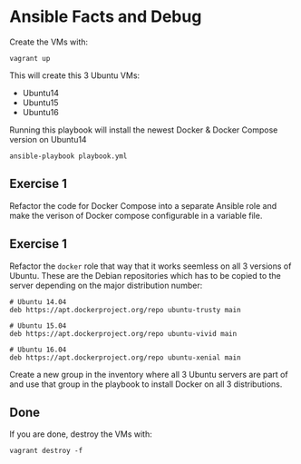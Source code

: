 # Ansible Facts and Debug

Create the VMs with:

```
vagrant up
```

This will create this 3 Ubuntu VMs:

 - Ubuntu14
 - Ubuntu15
 - Ubuntu16

Running this playbook will install the newest Docker & Docker Compose version on Ubuntu14

```
ansible-playbook playbook.yml
```

## Exercise 1

Refactor the code for Docker Compose into a separate Ansible role and make the verison of Docker compose configurable in a variable file.

## Exercise 1

Refactor the `docker` role that way that it works seemless on all 3 versions of Ubuntu.
These are the Debian repositories which has to be copied to the server depending on the major distribution number:

```
# Ubuntu 14.04
deb https://apt.dockerproject.org/repo ubuntu-trusty main

# Ubuntu 15.04
deb https://apt.dockerproject.org/repo ubuntu-vivid main

# Ubuntu 16.04
deb https://apt.dockerproject.org/repo ubuntu-xenial main
```

Create a new group in the inventory where all 3 Ubuntu servers are part of and use
that group in the playbook to install Docker on all 3 distributions.

## Done

If you are done, destroy the VMs with:

```
vagrant destroy -f
```
